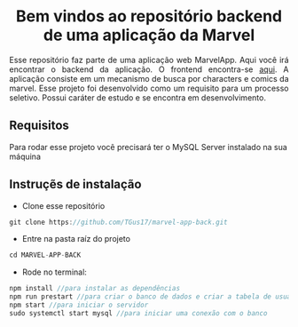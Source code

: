 <h1 align="center">Bem vindos ao repositório backend de uma aplicação da Marvel</h1>

<p align="justify">Esse repositório faz parte de uma aplicação web MarvelApp. Aqui você irá encontrar o backend da aplicação. O frontend encontra-se <a href='https://github.com/TGus17/marvel-app-front'>aqui</a>. A aplicação consiste em um mecanismo de busca por characters e comics da marvel. Esse projeto foi desenvolvido como um requisito para um processo seletivo. Possui caráter de estudo e se encontra em desenvolvimento.</p>

## Requisitos
<p>Para rodar esse projeto você precisará ter o MySQL Server instalado na sua máquina</p>

## Instruçẽs de instalação
+ Clone esse repositório
```javascript
git clone https://github.com/TGus17/marvel-app-back.git
```
+ Entre na pasta raíz do projeto
```javascript
cd MARVEL-APP-BACK
```
+ Rode no terminal: 
```javascript
npm install //para instalar as dependências
npm run prestart //para criar o banco de dados e criar a tabela de usuários
npm start //para iniciar o servidor
sudo systemctl start mysql //para iniciar uma conexão com o banco
```
